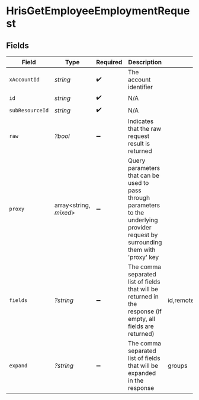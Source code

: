 # HrisGetEmployeeEmploymentRequest


## Fields

| Field                                                                                                                                                                              | Type                                                                                                                                                                               | Required                                                                                                                                                                           | Description                                                                                                                                                                        | Example                                                                                                                                                                            |
| ---------------------------------------------------------------------------------------------------------------------------------------------------------------------------------- | ---------------------------------------------------------------------------------------------------------------------------------------------------------------------------------- | ---------------------------------------------------------------------------------------------------------------------------------------------------------------------------------- | ---------------------------------------------------------------------------------------------------------------------------------------------------------------------------------- | ---------------------------------------------------------------------------------------------------------------------------------------------------------------------------------- |
| `xAccountId`                                                                                                                                                                       | *string*                                                                                                                                                                           | :heavy_check_mark:                                                                                                                                                                 | The account identifier                                                                                                                                                             |                                                                                                                                                                                    |
| `id`                                                                                                                                                                               | *string*                                                                                                                                                                           | :heavy_check_mark:                                                                                                                                                                 | N/A                                                                                                                                                                                |                                                                                                                                                                                    |
| `subResourceId`                                                                                                                                                                    | *string*                                                                                                                                                                           | :heavy_check_mark:                                                                                                                                                                 | N/A                                                                                                                                                                                |                                                                                                                                                                                    |
| `raw`                                                                                                                                                                              | *?bool*                                                                                                                                                                            | :heavy_minus_sign:                                                                                                                                                                 | Indicates that the raw request result is returned                                                                                                                                  |                                                                                                                                                                                    |
| `proxy`                                                                                                                                                                            | array<string, *mixed*>                                                                                                                                                             | :heavy_minus_sign:                                                                                                                                                                 | Query parameters that can be used to pass through parameters to the underlying provider request by surrounding them with 'proxy' key                                               |                                                                                                                                                                                    |
| `fields`                                                                                                                                                                           | *?string*                                                                                                                                                                          | :heavy_minus_sign:                                                                                                                                                                 | The comma separated list of fields that will be returned in the response (if empty, all fields are returned)                                                                       | id,remote_id,employee_id,remote_employee_id,job_title,pay_rate,pay_period,pay_frequency,pay_currency,effective_date,employment_type,employment_contract_type,created_at,updated_at |
| `expand`                                                                                                                                                                           | *?string*                                                                                                                                                                          | :heavy_minus_sign:                                                                                                                                                                 | The comma separated list of fields that will be expanded in the response                                                                                                           | groups                                                                                                                                                                             |